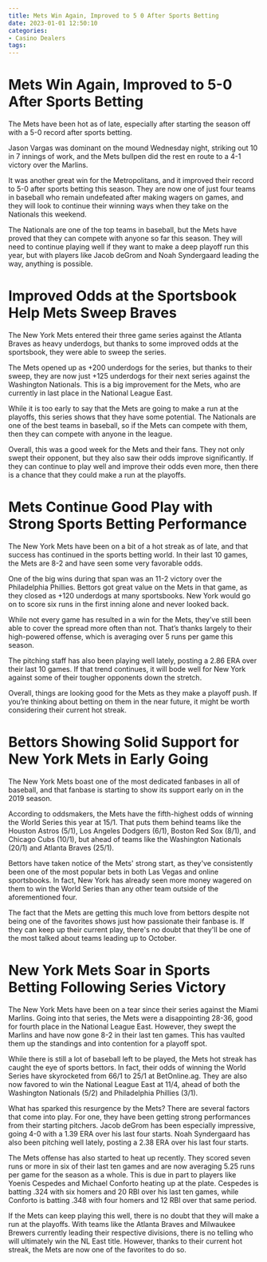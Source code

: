 ```yaml
---
title: Mets Win Again, Improved to 5 0 After Sports Betting
date: 2023-01-01 12:50:10
categories:
- Casino Dealers
tags:
---
```



#  Mets Win Again, Improved to 5-0 After Sports Betting

The Mets have been hot as of late, especially after starting the season off with a 5-0 record after sports betting.

Jason Vargas was dominant on the mound Wednesday night, striking out 10 in 7 innings of work, and the Mets bullpen did the rest en route to a 4-1 victory over the Marlins.

It was another great win for the Metropolitans, and it improved their record to 5-0 after sports betting this season. They are now one of just four teams in baseball who remain undefeated after making wagers on games, and they will look to continue their winning ways when they take on the Nationals this weekend.

The Nationals are one of the top teams in baseball, but the Mets have proved that they can compete with anyone so far this season. They will need to continue playing well if they want to make a deep playoff run this year, but with players like Jacob deGrom and Noah Syndergaard leading the way, anything is possible.

#  Improved Odds at the Sportsbook Help Mets Sweep Braves

The New York Mets entered their three game series against the Atlanta Braves as heavy underdogs, but thanks to some improved odds at the sportsbook, they were able to sweep the series.

The Mets opened up as +200 underdogs for the series, but thanks to their sweep, they are now just +125 underdogs for their next series against the Washington Nationals. This is a big improvement for the Mets, who are currently in last place in the National League East.

While it is too early to say that the Mets are going to make a run at the playoffs, this series shows that they have some potential. The Nationals are one of the best teams in baseball, so if the Mets can compete with them, then they can compete with anyone in the league.

Overall, this was a good week for the Mets and their fans. They not only swept their opponent, but they also saw their odds improve significantly. If they can continue to play well and improve their odds even more, then there is a chance that they could make a run at the playoffs.

#  Mets Continue Good Play with Strong Sports Betting Performance

The New York Mets have been on a bit of a hot streak as of late, and that success has continued in the sports betting world. In their last 10 games, the Mets are 8-2 and have seen some very favorable odds.

One of the big wins during that span was an 11-2 victory over the Philadelphia Phillies. Bettors got great value on the Mets in that game, as they closed as +120 underdogs at many sportsbooks. New York would go on to score six runs in the first inning alone and never looked back.

While not every game has resulted in a win for the Mets, they’ve still been able to cover the spread more often than not. That’s thanks largely to their high-powered offense, which is averaging over 5 runs per game this season.

The pitching staff has also been playing well lately, posting a 2.86 ERA over their last 10 games. If that trend continues, it will bode well for New York against some of their tougher opponents down the stretch.

Overall, things are looking good for the Mets as they make a playoff push. If you’re thinking about betting on them in the near future, it might be worth considering their current hot streak.

#  Bettors Showing Solid Support for New York Mets in Early Going

The New York Mets boast one of the most dedicated fanbases in all of baseball, and that fanbase is starting to show its support early on in the 2019 season.

According to oddsmakers, the Mets have the fifth-highest odds of winning the World Series this year at 15/1. That puts them behind teams like the Houston Astros (5/1), Los Angeles Dodgers (6/1), Boston Red Sox (8/1), and Chicago Cubs (10/1), but ahead of teams like the Washington Nationals (20/1) and Atlanta Braves (25/1).

 Bettors have taken notice of the Mets' strong start, as they've consistently been one of the most popular bets in both Las Vegas and online sportsbooks. In fact, New York has already seen more money wagered on them to win the World Series than any other team outside of the aforementioned four.

The fact that the Mets are getting this much love from bettors despite not being one of the favorites shows just how passionate their fanbase is. If they can keep up their current play, there's no doubt that they'll be one of the most talked about teams leading up to October.

#  New York Mets Soar in Sports Betting Following Series Victory

The New York Mets have been on a tear since their series against the Miami Marlins. Going into that series, the Mets were a disappointing 28-36, good for fourth place in the National League East. However, they swept the Marlins and have now gone 8-2 in their last ten games. This has vaulted them up the standings and into contention for a playoff spot.

While there is still a lot of baseball left to be played, the Mets hot streak has caught the eye of sports bettors. In fact, their odds of winning the World Series have skyrocketed from 66/1 to 25/1 at BetOnline.ag. They are also now favored to win the National League East at 11/4, ahead of both the Washington Nationals (5/2) and Philadelphia Phillies (3/1).

What has sparked this resurgence by the Mets? There are several factors that come into play. For one, they have been getting strong performances from their starting pitchers. Jacob deGrom has been especially impressive, going 4-0 with a 1.39 ERA over his last four starts. Noah Syndergaard has also been pitching well lately, posting a 2.38 ERA over his last four starts.

The Mets offense has also started to heat up recently. They scored seven runs or more in six of their last ten games and are now averaging 5.25 runs per game for the season as a whole. This is due in part to players like Yoenis Cespedes and Michael Conforto heating up at the plate. Cespedes is batting .324 with six homers and 20 RBI over his last ten games, while Conforto is batting .348 with four homers and 12 RBI over that same period.

If the Mets can keep playing this well, there is no doubt that they will make a run at the playoffs. With teams like the Atlanta Braves and Milwaukee Brewers currently leading their respective divisions, there is no telling who will ultimately win the NL East title. However, thanks to their current hot streak, the Mets are now one of the favorites to do so.